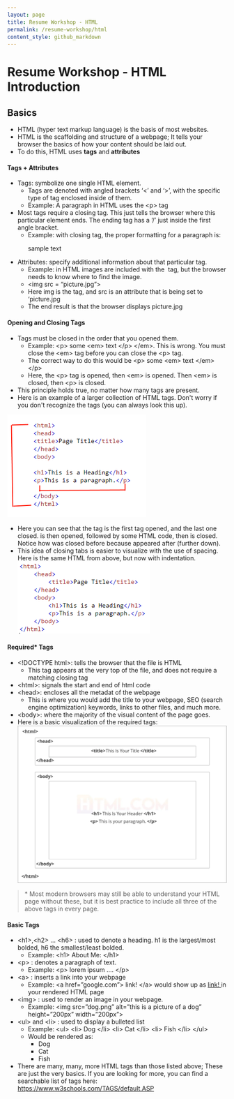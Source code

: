 ```yaml
---
layout: page
title: Resume Workshop - HTML
permalink: /resume-workshop/html
content_style: github_markdown
---
```


# Resume Workshop - HTML Introduction
## Basics
* HTML (hyper text markup language) is the basis of most websites.
* HTML is the scaffolding and structure of a webpage; It tells your browser the basics of how your content should be laid out.
* To do this, HTML uses **tags** and **attributes**
#### Tags + Attributes
* Tags: symbolize one single HTML element.
   * Tags are denoted with angled brackets ‘<’ and ‘>’, with the specific type of tag enclosed inside of them. 
   * Example: A paragraph in HTML uses the &lt;p&gt; tag 
* Most tags require a closing tag. This just tells the browser where this particular element ends. The ending tag has a ‘/’ just inside the first angle bracket.
   * Example: with closing tag, the proper formatting for a paragraph is: <p> sample text </p>
* Attributes: specify additional information about that particular tag.
   * Example: in HTML images are included with the <img> tag, but the browser needs to know where to find the image.
   * &lt;img src = “picture.jpg”&gt;
   * Here img is the tag, and src is an attribute that is being set to ‘picture.jpg
   * The end result is that the browser displays picture.jpg 
#### Opening and Closing Tags
* Tags must be closed in the order that you opened them.
   * Example: &lt;p> some &lt;em> text &lt;/p> &lt;/em>. This is wrong. You must close the &lt;em> tag before you can close the &lt;p> tag. 
   * The correct way to do this would be &lt;p> some &lt;em> text &lt;/em> &lt;/p>
   * Here, the &lt;p> tag is opened, then &lt;em> is opened. Then &lt;em> is closed, then &lt;p> is closed.
* This principle holds true, no matter how many tags are present.
* Here is an example of a larger collection of HTML tags. Don't worry if you don't recognize the tags (you can always look this up).

![alt text](./htmlex1.png?raw=true)
* Here you can see that the <html> tag is the first tag opened, and the last one closed. <head> is then opened, followed by some HTML code, then </head> is closed. Notice how <head> was closed before <html> because <head> appeared after (further down).
* This idea of closing tabs is easier to visualize with the use of spacing. Here is the same HTML from above, but now with indentation.
![alt text](./htmlex2.png?raw=true)
#### Required* Tags
* &lt;!DOCTYPE html>: tells the browser that the file is HTML
  * This tag appears at the very top of the file, and does not require a matching closing tag
* &lt;html>: signals the start and end of html code
* &lt;head>: encloses all the metadat of the webpage
  * This is where you would add the title to your webpage, SEO (search engine optimization) keywords, links to other files, and much more.
* &lt;body>: where the majority of the visual content of the page goes. 
* Here is a basic visualization of the required tags:
![alt text](./htmlex3.png?raw=true)

> \* Most modern browsers may still be able to understand your HTML page without these, but it is best practice to include all three of the above tags in every page.

#### Basic Tags
* &lt;h1>,&lt;h2> ... &lt;h6> : used to denote a heading. h1 is the largest/most bolded, h6 the smallest/least bolded.
  * Example: &lt;h1> About Me: &lt;/h1>
* &lt;p> : denotes a paragraph of text.
  * Example: &lt;p> lorem ipsum …. &lt;/p>
* &lt;a> : inserts a link into your webpage
  * Example: &lt;a href=”google.com”> link! &lt;/a> would show up as <a href=”google.com”> link! </a> in your rendered HTML page
* &lt;img> : used to render an image in your webpage.
  * Example: &lt;img src=”dog.png” alt=”this is a picture of a dog” height=”200px” width=”200px”>
* &lt;ul> and &lt;li> : used to display a bulleted list
  * Example: &lt;ul>
                &lt;li> Dog &lt;/li>
                &lt;li> Cat &lt;/li>
                &lt;li> Fish &lt;/li>
	            &lt;/ul>
  * Would be rendered as:
      <ul>
		<li> Dog </li>
		<li> Cat </li>
		<li> Fish </li>
	    </ul>
* There are many, many, more HTML tags than those listed above; These are just the very basics. If you are looking for more, you can find a searchable list of tags here: <a href="https://www.w3schools.com/TAGS/default.ASP">https://www.w3schools.com/TAGS/default.ASP</a> 
  
 

   


